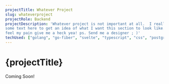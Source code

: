 ```yaml
---
projectTitle: Whatever Project
slug: whateverproject
projectRole: Backend
projectDescription: 'Whatever project is not important at all.  I really needed
some text here to get an idea of what I want this section to look like.  If you
feel my pain give me a heck yea! ps. Send me a designer ; )'
techUsed: ["golang", "go-fiber", "svelte", "typescript", "css", "postgres"]
---
```


<script>
</script>

# {projectTitle}

Coming Soon!

